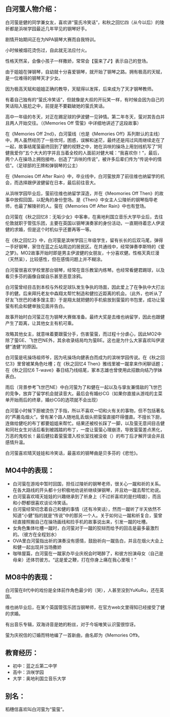 ## 白河萤人物介绍：

白河萤是健的同学兼女友，喜欢讲“萤氏冷笑话”，和秋之回忆四（从今以后）的陵祈都是浜咲学园最近几年罕见的钢琴好手。

剧情开始期间正在为NPA钢琴大赛而自我特训。

小时候被烟花烫伤过，自此就无法应付火。

性格天然呆，会像小孩子一样撒娇，常常会【萤来了♪】表示自己的登场。

由于姐姐在弹钢琴，自幼就十分喜爱钢琴，就开始了钢琴之路。拥有极高的天赋，是一位难得的钢琴天才少女。

因为极高天赋和姐姐正确的教导，天赋得以发挥，后来成为了天才钢琴教师。

有着自己独有的“萤氏冷笑话”，但就像是大叔的开玩笑一样，有时候会因为自己的笑话陷入尴尬之中，前提是不要戳破她的萤氏笑话。

高中一年级的冬天，对正在踢足球的伊波健一见钟情。第二年冬天，萤对其告白并且两人开始交往。（《Memories Off 雪萤》中详细地讲述了这段故事）

在《Memories Off 2nd》，白河萤线（也是《Memories  Off》系列默认的主线）中，两人虽然经历了一些坎坷，困惑，误解和迷茫，最终还是闯过风雨继续走在了一起，故事结尾萤最终回到了健的视野之中，她在浜咲的操场上用划线机写了“阿健我爱你”五个大大的字并且当着全校的人面前对健大喊：“我喜欢你！”，最后，两个人在操场上拥抱接吻，创造了“浜咲的传说”，被许多后辈们传为“传说中的情侣”。（足球部的王牌和弹钢琴的公主）

在《Memoies Off After Rain》中，卒业线中，白河萤放弃了前往维也纳留学的机会，而选择跟伊波健留在日本，最后前往音大。

从浜咲学园毕业后，萤前往维也纳留学深造，并在《Meomories Off Then》的故事中放假回国，以配角的身份登场。是《Then》中女主人公陵祈的钢琴指导老师，也最了解陵祈的人。萤在《Memories Off After Rain》中也有登场。

白河萤在《秋之回忆8：无垢少女》中客串，在奥地利国立音乐大学毕业后，去往伦敦就职于管弦乐团，主要在英国以钢琴演奏家的身份活动，一直期待着恋人伊波健的求婚，但是这个时机似乎还要再等一等。

在《秋之回忆2》中，白河萤是滨咲学园三年级学生，留有长长的后双马尾，弹得一手好钢琴，家住在蓝之丘站周边的居民区。在共通线中，经常弹奏李斯特的《爱之梦》。MO2故事开始时即是男主伊波健的女朋友，十分喜欢健。性格天真烂漫（天然呆），比较感性，但在感情问题上并不糊涂。

白河萤很喜欢学校里那台钢琴，经常在音乐教室内练琴。也经常看健君踢球，以及看贝多芬的画像自娱自乐甚至恶意涂鸦。

白河萤曾经目击到本校与外校足球队发生争执的场面，因此爱上了在争执中大打出手的健。后来拜托老友中森翔太帮忙制造和健拉近距离的机会。（此外，也听从了好友飞世巴的诸多馊主意）于是翔太就把健的手机偷放到萤萤的书包里，成功让萤萤有机会和健单独见面并告白。

故事开始时白河萤正在为钢琴大赛做准备。最终大奖是去维也纳留学，因此也跟健产生了距离，让其他女主有机可乘。

攻略其他女主，就意味着要跟萤分手，伤害萤萤，而过程十分虐心，因此MO2中除了萤GE、飞世巴NE外，其余收录结局均为萤BE。这也是为什么大家喜欢叫伊波健“渣健”的原因。

白河萤是吼操场祖师爷，因为吼操场向健表白而成为的滨咲学园传说。在《秋之回忆3》里曾被某角色吐槽；在《秋之回忆4 Then》雅线里被一蹴拿来作闲聊话题；在《秋之回忆6 T-wave》春日结乃线结尾，冢本志雄也曾使用此招数向结乃学妹表白。

雨后（背景参考飞世巴NE）中白河萤为了和健在一起以及与挚友兼情敌的飞世巴的竞争，放弃了留学机会就读音大。最后会有婚纱CG（如果你直接从游戏的主菜单开始雨后的终章，婚纱CG的选项就不会出现）

白河萤小时候下厨被烫伤了手指，所以不喜欢一切和火有关的事物，但不包括著名的“芦蔍岛烟火”。曾有某个路人随地乱丢烟头把萤萤直接吓得僵直。不擅长下厨，连做给健吃的布丁都要姐姐来帮忙。结果还被校长踩了一脚，以及萤无意间目击健和同社女生对话后看到被践踏的布丁，一度让萤萤心理崩溃，导致萤萤差点黑化，万恶的鬼校长！最后健拉着萤萤潜入校长室找被没收（）的布丁后才解开误会并且感情升温。

白河萤喜欢晴天娃娃和冷笑话，最喜欢的钢琴曲是贝多芬的《悲怆》。

## MO4中的表现：

- 白河萤在游戏中暂时回国，担任过陵祈的钢琴老师，很关心一蹴和祈的关系。在各大路线的开头都十分积极地劝说祈继续弹钢琴，并且劝一蹴去帮忙劝说。
- 白河萤喜欢晴天娃娃的兴趣继承到了祈身上（不过祈喜欢的是扫晴娘），而且和小野都很喜欢谈论冷笑话。
- 白河萤经常叨念着自己和健的事情（还有冷笑话），然而一蹴听了半天依然不知道“小健”指的就是“传说”中的那另一个人。关于如何让一蹴和祈复合，萤曾经直接照搬自己在操场画线和捡手机的故事说出来，引发一蹴的吐槽。
- 女角色集体吐槽一蹴时，白河萤对于一蹴的狡辩而给予的回击是最多最激烈的。（彼方在全程划水）
- OVA里白河萤指出祈的演奏没有感情，鼓励祈向一蹴告白，并且在烟火大会上和健一起出现并当场撒娇
- 咖啡屋篇，白河萤在一蹴家办毕业庆祝会时喝醉了，和彼方扮演母女（自己是母亲）还体罚彼方。“这是爱之鞭，打在你身上痛在我心里哦！”

## MO8中的表现：

白河萤在8代中的戏份是全体前作角色最少的（哭），人甚至没到YuKuRu，还在英国。

维也纳毕业后，在某个英国管弦乐团当钢琴师，在官方web文里得知已经接受了健的求婚。

有出音乐专辑，双海诗音是她的粉丝，对于今坂唯笑认识萤很惊讶。

萤为庆祝信的订婚而特地编了一首新曲，曲名即为《Memories Off》。 

## 教育经历：

- 初中：蓝之丘第二中学
- 高中：浜咲学园
- 大学：奥地利国立音乐大学

## 别名：

稻穗信喜欢叫白河萤为“萤萤”。